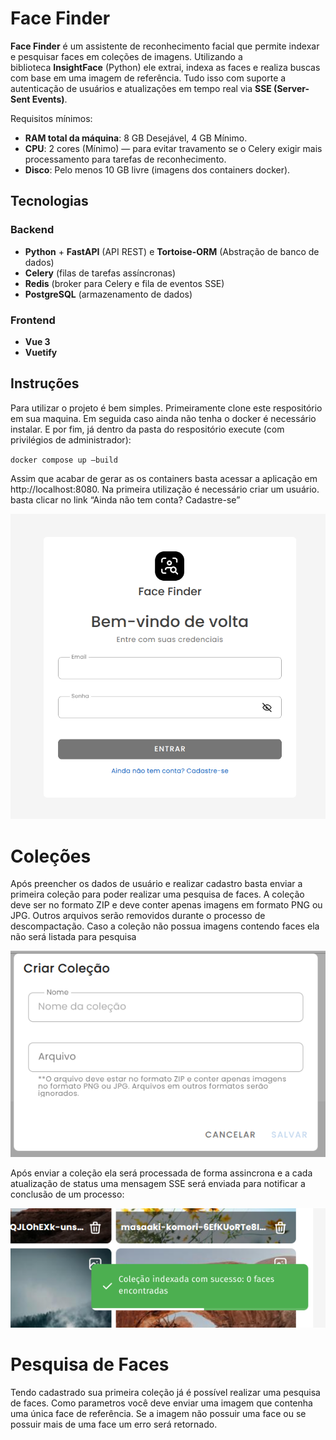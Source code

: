 # **Face Finder**

**Face Finder** é um assistente de reconhecimento facial que permite indexar e pesquisar faces em coleções de imagens. Utilizando a biblioteca **InsightFace** (Python) ele extrai, indexa as faces e realiza buscas com base em uma imagem de referência. Tudo isso com suporte a autenticação de usuários e atualizações em tempo real via **SSE (Server-Sent Events)**.

Requisitos mínimos:

- **RAM total da máquina**: 8 GB Desejável, 4 GB Mínimo.
- **CPU**: 2 cores (Mínimo) — para evitar travamento se o Celery exigir mais processamento para tarefas de reconhecimento.
- **Disco**: Pelo menos 10 GB livre (imagens dos containers docker).

## **Tecnologias**

### **Backend**

- **Python** + **FastAPI** (API REST) e **Tortoise-ORM** (Abstração de banco de dados)
- **Celery** (filas de tarefas assíncronas)
- **Redis** (broker para Celery e fila de eventos SSE)
- **PostgreSQL** (armazenamento de dados)

### **Frontend**

- **Vue 3**
- **Vuetify**

## Instruções

Para utilizar o projeto é bem simples. Primeiramente clone este respositório em sua maquina. Em seguida caso ainda não tenha o docker é necessário instalar. E por fim, já dentro da pasta do respositório execute (com privilégios de administrador):

`docker compose up —build`

Assim que acabar de gerar as os containers basta acessar a aplicação em http://localhost:8080. Na primeira utilização é necessário criar um usuário. basta clicar no link “Ainda não tem conta? Cadastre-se”

![image.png](README/image.png)

# Coleções

Após preencher os dados de usuário e realizar cadastro basta enviar a primeira coleção para poder realizar uma pesquisa de faces. A coleção deve ser no formato ZIP e deve conter apenas imagens em formato PNG ou JPG. Outros arquivos serão removidos durante o processo de descompactação. Caso a coleção não possua imagens contendo faces ela não será listada para pesquisa

![image.png](README/image%201.png)

Após enviar a coleção ela será processada de forma assincrona e a cada atualização de status uma mensagem SSE será enviada para notificar a conclusão de um processo:

![sse.png](README/sse.png)

# Pesquisa de Faces

Tendo cadastrado sua primeira coleção já é possível realizar uma pesquisa de faces. Como parametros você deve enviar uma imagem que contenha uma única face de referência. Se a imagem não possuir uma face ou se possuir mais de uma face um erro será retornado.
